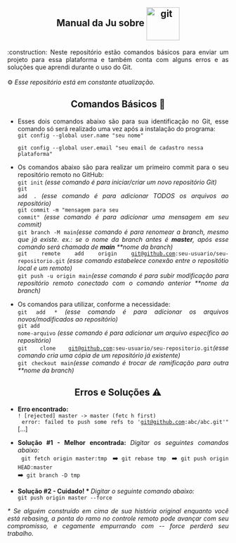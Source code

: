 <h2 align="center"> Manual da Ju sobre <img align="center" alt="git" width="75" img src="https://cdn.jsdelivr.net/gh/devicons/devicon/icons/git/git-plain-wordmark.svg"> </h2>
<div align="justify">

<div align="justify">
:construction: Neste repositório estão comandos básicos para enviar um projeto para essa plataforma e também conta com alguns erros e as soluções que aprendi durante o uso do Git. </br>
</br>
⚙ <i>Esse repositório está em constante atualização.</i>

<h2 align="center"> Comandos Básicos 🧩 </h2>

- Esses dois comandos abaixo são para sua identificação no Git, esse comando só será realizado uma vez após a instalação do programa: </br>
<code>git config --global user.name "seu nome"</code></br>
<code> git config --global user.email "seu email de cadastro nessa plataforma"</code></br>

- Os comandos abaixo são para realizar um primeiro commit para o seu repositório remoto no GitHub: </br>
<code>git init</code>    <i>(esse comando é para iniciar/criar um novo repositório Git)</i></br>
<code>git add .</code>   <i>(esse comando é para adicionar TODOS os arquivos ao repositório)</i></br>
<code>git commit -m "mensagem para seu commit"</code>   <i>(esse comando é para adicionar uma mensagem em seu commit)</i></br>
<code>git branch -M main</code><i>(esse comando é para renomear a branch, mesmo que já existe. ex.: se o nome da branch antes é <b>master</b>, após esse comando será chamada de <b>main</b> **nome da branch)</i></br>
<code>git remote add origin git@github.com:seu-usuario/seu-repositorio.git</code> <i>(esse comando estabelece conexão entre o repositótio local e um remoto)</i></br>
<code>git push -u origin main</code><i>(esse comando é para subir modificação para repositório remoto conectado com o comando anterior **nome da branch)</i></br>

- Os comandos para utilizar, conforme a necessidade: </br>
<code>git add *</code> <i>(esse comando é para adicionar os arquivos novos/modificados ao repositório)</i></br>
<code>git add nome-arquivo</code> <i>(esse comando é para adicionar um arquivo específico ao repositório)</i></br>
<code>git clone git@github.com:seu-usuario/seu-repositorio.git</code><i>(esse comando cria uma cópia de um repositório já existente)</i></br>
<code>git checkout main</code><i>(esse comando é trocar de ramificação para outra **nome da branch)</i></br>

<h2 align="center"> Erros e Soluções ⚠️ </h2>

- <b> Erro encontrado: </b>  
<code>! [rejected]        master -> master (fetc h first) </code> <br>
<code> error: failed to push some refs to 'git@github.com:abc/abc.git'"</code> [...]

- <b> Solução #1 - Melhor encontrada: </b> <i>Digitar os seguintes comandos abaixo:</i><br> 
<code> git fetch origin master:tmp </code> ➡️<code> git rebase tmp </code> ➡️<code> git push origin HEAD:master </code> ➡️<code> git branch -D tmp </code>

- <b> Solução #2 - Cuidado! * </b> <i>Digitar o seguinte comando abaixo:</i><br>
<code>git push origin master --force</code>

 <i> * Se alguém construído em cima de sua história original enquanto você está rebasing, a ponta do ramo no controle remoto pode avançar com seu compromisso, e cegamente empurrando com -- force perderá seu trabalho.</i>
 </div>
 
##
